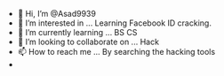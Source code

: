 - 👋 Hi, I’m @Asad9939
- 👀 I’m interested in ... Learning Facebook ID cracking. 
- 🌱 I’m currently learning ... BS CS
- 💞️ I’m looking to collaborate on ... Hack
- 📫 How to reach me ... By searching the hacking tools
- 

<!---
Asad9939/Asad9939 is a ✨ special ✨ repository because its `README.md` (this file) appears on your GitHub profile.
You can click the Preview link to take a look at your changes.
--->
